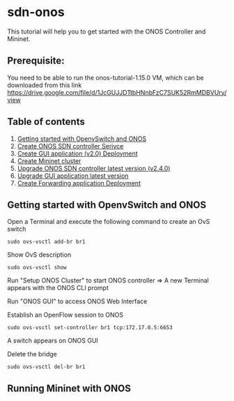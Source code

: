 # sdn-onos
This tutorial will help you to get started with the ONOS Controller and Mininet.

## Prerequisite:
You need to be able to run the onos-tutorial-1.15.0 VM, which can be downloaded from this link https://drive.google.com/file/d/1JcGUJJDTtbHNnbFzC7SUK52RmMDBVUry/view

## Table of contents
1. [Getting started with OpenvSwitch and ONOS](#ovs-onos)
2. [Create ONOS SDN controller Serivce](#svc-onos)
3. [Create GUI application (v2.0) Deployment](#dpl-gui-20)
4. [Create Mininet cluster](#dpl-mininet)
5. [Upgrade ONOS SDN controller latest version (v2.4.0)](#dpl-onos-latest)
6. [Upgrade GUI application latest version](#dpl-gui-latest)
7. [Create Forwarding application Deployment](#dpl-fwd)

## Getting started with OpenvSwitch and ONOS <a name="ovs-onos"></a>
Open a Terminal and execute the following command to create an OvS switch
```
sudo ovs-vsctl add-br br1
```

Show OvS description
```
sudo ovs-vsctl show
```

Run "Setup ONOS Cluster" to start ONOS controller => A new Terminal appears with the ONOS CLI prompt

Run "ONOS GUI" to access ONOS Web Interface

Establish an OpenFlow session to ONOS
```
sudo ovs-vsctl set-controller br1 tcp:172.17.0.5:6653
```
A switch appears on ONOS GUI

Delete the bridge
```
sudo ovs-vsctl del-br br1
```

## Running Mininet with ONOS
